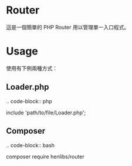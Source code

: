 # Router
這是一個簡單的 PHP Router 用以管理單一入口程式。

# Usage
使用有下例兩種方式：

## Loader.php
.. code-block:: php

include 'path/to/file/Loader.php';

## Composer
.. code-block:: bash

composer require henlibs/router

